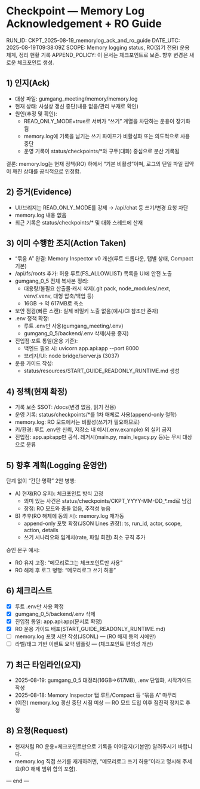 # Checkpoint — Memory Log Acknowledgement + RO Guide

RUN_ID: CKPT_2025-08-19_memorylog_ack_and_ro_guide
DATE_UTC: 2025-08-19T09:38:09Z
SCOPE: Memory logging status, RO(읽기 전용) 운용 체계, 정리 현황 기록
APPEND_POLICY: 이 문서는 체크포인트로 보존. 향후 변경은 새로운 체크포인트 생성.

## 1) 인지(Ack)
- 대상 파일: gumgang_meeting/memory/memory.log
- 현재 상태: 사실상 갱신 중단(내용 없음/관리 부재로 확인)
- 원인(추정 및 확인):
  - READ_ONLY_MODE=true로 서버가 “쓰기” 계열을 차단하는 운용이 장기화됨
  - memory.log에 기록을 남기는 쓰기 파이프가 비활성화 또는 의도적으로 사용 중단
  - 운영 기록이 status/checkpoints/*와 구두(대화) 중심으로 분산 기록됨

결론: memory.log는 현재 정책(RO) 하에서 “기본 비활성”이며, 로그의 단일 파일 집약이 깨진 상태를 공식적으로 인정함.

## 2) 증거(Evidence)
- UI/브리지는 READ_ONLY_MODE를 강제 → /api/chat 등 쓰기/변경 요청 차단
- memory.log 내용 없음
- 최근 기록은 status/checkpoints/* 및 대화 스레드에 산재

## 3) 이미 수행한 조치(Action Taken)
- “묶음 A” 완결: Memory Inspector v0 개선(루트 드롭다운, 탭별 상태, Compact 기본)
- /api/fs/roots 추가: 허용 루트(FS_ALLOWLIST) 목록을 UI에 안전 노출
- gumgang_0_5 전체 복사본 정리:
  - 대용량/불필요 산출물·캐시 삭제(.git pack, node_modules/.next, venv/.venv, 대형 압축/백업 등)
  - 16GB → 약 617MB로 축소
- 보안 점검(빠른 스캔): 실제 비밀키 노출 없음(예시/CI 참조만 존재)
- .env 정책 확정:
  - 루트 .env만 사용(gumgang_meeting/.env)
  - gumgang_0_5/backend/.env 삭제(사용 중지)
- 진입점·포트 통일(운용 기준):
  - 백엔드 필요 시: uvicorn app.api:app --port 8000
  - 브리지/UI: node bridge/server.js (3037)
- 운용 가이드 작성:
  - status/resources/START_GUIDE_READONLY_RUNTIME.md 생성

## 4) 정책(현재 확정)
- 기록 보존 SSOT: /docs(변경 없음, 읽기 전용)
- 운영 기록: status/checkpoints/*를 1차 매체로 사용(append-only 철학)
- memory.log: RO 모드에서는 비활성(쓰기가 필요하므로)
- 키/환경: 루트 .env만 신뢰, 저장소 내 예시(.env.example) 외 실키 금지
- 진입점: app.api:app만 공식. 레거시(main.py, main_legacy.py 등)는 무시 대상으로 분류

## 5) 향후 계획(Logging 운영안)
단계 없이 “간단·명확” 2안 병행:
- A) 현재(RO 유지): 체크포인트 방식 고정
  - 의미 있는 사건은 status/checkpoints/CKPT_YYYY-MM-DD_*.md로 남김
  - 장점: RO 모드와 충돌 없음, 추적성 높음
- B) 추후(RO 해제에 동의 시): memory.log 재가동
  - append-only 포맷 확정(JSON Lines 권장): ts, run_id, actor, scope, action, details
  - 쓰기 시나리오와 임계치(rate, 파일 회전) 최소 규칙 추가

승인 문구 예시:
- RO 유지 고정: “메모리로그는 체크포인트만 사용”
- RO 해제 후 로그 병행: “메모리로그 쓰기 허용”

## 6) 체크리스트
- [x] 루트 .env만 사용 확정
- [x] gumgang_0_5/backend/.env 삭제
- [x] 진입점 통일: app.api:app(문서로 확정)
- [x] RO 운용 가이드 배포(START_GUIDE_READONLY_RUNTIME.md)
- [ ] memory.log 포맷 시안 작성(JSONL) — (RO 해제 동의 시에만)
- [ ] 라벨/태그 기반 이벤트 요약 템플릿 — (체크포인트 편의성 개선)

## 7) 최근 타임라인(요지)
- 2025-08-19: gumgang_0_5 대정리(16GB→617MB), .env 단일화, 시작가이드 작성
- 2025-08-18: Memory Inspector 탭 루트/Compact 등 “묶음 A” 마무리
- (이전) memory.log 갱신 중단 시점 미상 — RO 모드 도입 이후 점진적 정지로 추정

## 8) 요청(Request)
- 현재처럼 RO 운용+체크포인트만으로 기록을 이어갈지(기본안) 알려주시기 바랍니다.
- memory.log 직접 쓰기를 재개하려면, “메모리로그 쓰기 허용”이라고 명시해 주세요(RO 해제 범위 합의 포함).

— end —